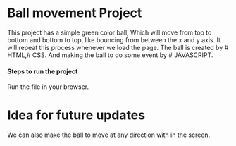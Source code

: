 # Ball movement Project
This project has a simple green color ball, Which will move from top to bottom and bottom to top, like bouncing from between the x and y axis. It will repeat this process whenever we load the page. The ball is created by # HTML,# CSS. And making the ball to do some event by # JAVASCRIPT.

#### Steps to run the project
Run the file in your browser.

# Idea for future updates
We can also make the ball to move at any direction with in the screen.
